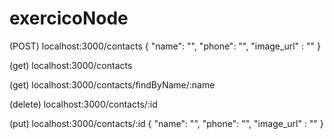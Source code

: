 # exercicoNode

(POST) localhost:3000/contacts
{
"name": "",
"phone": "",
"image_url" : ""
}

(get) localhost:3000/contacts

(get) localhost:3000/contacts/findByName/:name

(delete) localhost:3000/contacts/:id

(put) localhost:3000/contacts/:id
{
"name": "",
"phone": "",
"image_url" : ""
}
